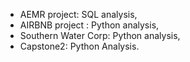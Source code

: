 + AEMR project: SQL analysis,
+ AIRBNB project : Python analysis,
+ Southern Water Corp: Python analysis,
+ Capstone2: Python Analysis.
